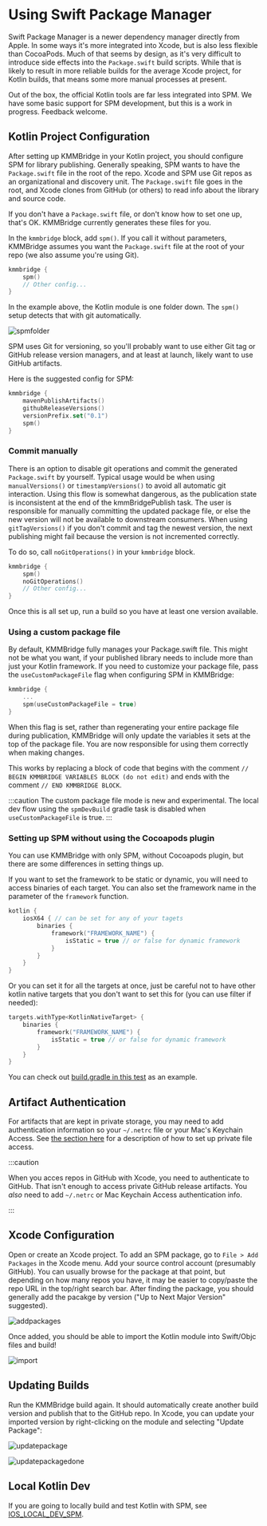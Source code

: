 # Using Swift Package Manager

Swift Package Manager is a newer dependency manager directly from Apple. In some ways it's more integrated into Xcode, but is also less flexible than CocoaPods. Much of that seems by design, as it's very difficult to introduce side effects into the `Package.swift` build scripts. While that is likely to result in more reliable builds for the average Xcode project, for Kotlin builds, that means some more manual processes at present.

Out of the box, the official Kotlin tools are far less integrated into SPM. We have some basic support for SPM development, but this is a work in progress. Feedback welcome.

## Kotlin Project Configuration

After setting up KMMBridge in your Kotlin project, you should configure SPM for library publishing. Generally speaking, SPM wants to have the `Package.swift` file in the root of the repo. Xcode and SPM use Git repos as an organizational and discovery unit. The `Package.swift` file goes in the root, and Xcode clones from GitHub (or others) to read info about the library and source code.

If you don't have a `Package.swift` file, or don't know how to set one up, that's OK. KMMBridge currently generates these files for you.

In the `kmmbridge` block, add `spm()`. If you call it without parameters, KMMBridge assumes you want the `Package.swift` file at the root of your repo (we also assume you're using Git).

```kotlin
kmmbridge {
    spm()
    // Other config...
}
```

In the example above, the Kotlin module is one folder down. The `spm()` setup detects that with git automatically.

![spmfolder](https://tl-navigator-images.s3.us-east-1.amazonaws.com/docimages/2022-10-06_06-43-spmfolder.png)

SPM uses Git for versioning, so you'll probably want to use either Git tag or GitHub release version managers, and at least at launch, likely want to use GitHub artifacts.

Here is the suggested config for SPM:

```kotlin
kmmbridge {
    mavenPublishArtifacts()
    githubReleaseVersions()
    versionPrefix.set("0.1")
    spm()
}
```

### Commit manually

There is an option to disable git operations and commit the generated `Package.swift` by yourself.
Typical usage would be when using `manualVersions()` or `timestampVersions()` to avoid all automatic git interaction.
Using this flow is somewhat dangerous, as the publication state is inconsistent at the end of the kmmBridgePublish task.
The user is responsible for manually committing the updated package file, or else the new version will not be available to downstream consumers.
When using `gitTagVersions()` if you don't commit and tag the newest version, the next publishing might fail because the version is not incremented correctly.

To do so, call `noGitOperations()` in your `kmmbridge` block.

```kotlin
kmmbridge {
    spm()
    noGitOperations()
    // Other config...
}
```

Once this is all set up, run a build so you have at least one version available.

### Using a custom package file

By default, KMMBridge fully manages your Package.swift file. This might not be what you want, if your published library needs to include more than just your Kotlin framework. If you need to customize your package file, pass the `useCustomPackageFile` flag when configuring SPM in KMMBridge:

```kotlin
kmmbridge {
    ...
    spm(useCustomPackageFile = true)
}
```

When this flag is set, rather than regenerating your entire package file during publication, KMMBridge will only update the variables it sets at the top of the package file. You are now responsible for using them correctly when making changes.

This works by replacing a block of code that begins with the comment `// BEGIN KMMBRIDGE VARIABLES BLOCK (do not edit)` and ends with the comment `// END KMMBRIDGE BLOCK`.

:::caution
The custom package file mode is new and experimental. The local dev flow using the `spmDevBuild` gradle task is disabled when `useCustomPackageFile` is true.
:::

### Setting up SPM without using the Cocoapods plugin

You can use KMMBridge with only SPM, without Cocoapods plugin, but there are some differences in setting things up.

If you want to set the framework to be static or dynamic, you will need to access binaries of each target.
You can also set the framework name in the parameter of the `framework` function.

```kotlin
kotlin {
    iosX64 { // can be set for any of your tagets
        binaries {
            framework("FRAMEWORK_NAME") {
                isStatic = true // or false for dynamic framework
            }
        }
    }
}
```

Or you can set it for all the targets at once, just be careful not to have other kotlin native targets that you don't want to set this for (you can use filter if needed):

```kotlin
targets.withType<KotlinNativeTarget> {
    binaries {
        framework("FRAMEWORK_NAME") {
            isStatic = true // or false for dynamic framework
        }
    }
}
```

You can check out [build.gradle in this test](https://github.com/touchlab/KmmBridgeIntegrationTest-SPMWithoutCommit/blob/main/shared/build.gradle.kts) as an example.

## Artifact Authentication

For artifacts that are kept in private storage, you may need to add authentication information so your `~/.netrc` file or your Mac's Keychain Access. See [the section here](../DEFAULT_GITHUB_FLOW.md#private-repos) for a description of how to set up private file access.

:::caution

When you acces repos in GitHub with Xcode, you need to authenticate to GitHub. That isn't enough to access private GitHub release artifacts. You *also* need to add `~/.netrc` or Mac Keychain Access authentication info.

:::

## Xcode Configuration

Open or create an Xcode project. To add an SPM package, go to `File > Add Packages` in the Xcode menu. Add your source control account (presumably GitHub). You can usually browse for the package at that point, but depending on how many repos you have, it may be easier to copy/paste the repo URL in the top/right search bar. After finding the package, you should generally add the pacakge by version ("Up to Next Major Version" suggested).

![addpackages](https://tl-navigator-images.s3.us-east-1.amazonaws.com/docimages/2022-10-06_06-57-addpackages.png)

Once added, you should be able to import the Kotlin module into Swift/Objc files and build!

![import](https://tl-navigator-images.s3.us-east-1.amazonaws.com/docimages/2022-10-06_07-00-import.png)

## Updating Builds

Run the KMMBridge build again. It should automatically create another build version and publish that to the GitHub repo. In Xcode, you can update your imported version by right-clicking on the module and selecting "Update Package":

![updatepackage](https://tl-navigator-images.s3.us-east-1.amazonaws.com/docimages/2022-10-06_07-04-updatepackage.png)

![updatepackagedone](https://tl-navigator-images.s3.us-east-1.amazonaws.com/docimages/2022-10-06_07-17-updatepackagedone.png)

## Local Kotlin Dev

If you are going to locally build and test Kotlin with SPM, see  [IOS_LOCAL_DEV_SPM](02_IOS_LOCAL_DEV_SPM.md).
